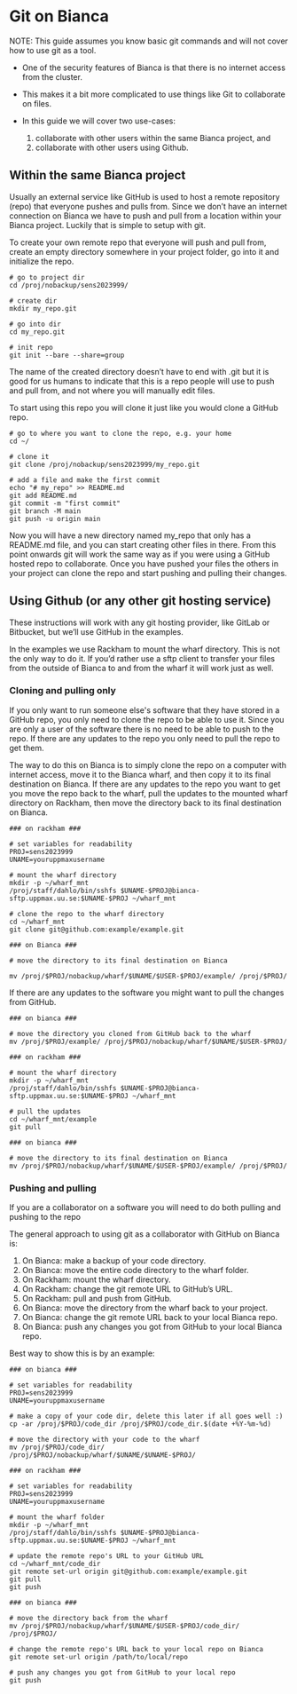 # Git on Bianca

NOTE: This guide assumes you know basic git commands and will not cover how to use git as a tool.

- One of the security features of Bianca is that there is no internet access from the cluster.
- This makes it a bit more complicated to use things like Git to collaborate on files.
- In this guide we will cover two use-cases:

    1. collaborate with other users within the same Bianca project, and
    1. collaborate with other users using Github.

## Within the same Bianca project

Usually an external service like GitHub is used to host a remote repository (repo) that everyone pushes and pulls from. Since we don’t have an internet connection on Bianca we have to push and pull from a location within your Bianca project. Luckily that is simple to setup with git.

To create your own remote repo that everyone will push and pull from, create an empty directory somewhere in your project folder, go into it and initialize the repo.

```console
# go to project dir
cd /proj/nobackup/sens2023999/

# create dir
mkdir my_repo.git

# go into dir
cd my_repo.git

# init repo
git init --bare --share=group
```

The name of the created directory doesn’t have to end with .git but it is good for us humans to indicate that this is a repo people will use to push and pull from, and not where you will manually edit files.

To start using this repo you will clone it just like you would clone a GitHub repo.

```console
# go to where you want to clone the repo, e.g. your home
cd ~/

# clone it
git clone /proj/nobackup/sens2023999/my_repo.git

# add a file and make the first commit
echo "# my_repo" >> README.md
git add README.md
git commit -m "first commit"
git branch -M main
git push -u origin main
```

Now you will have a new directory named my_repo that only has a README.md file, and you can start creating other files in there. From this point onwards git will work the same way as if you were using a GitHub hosted repo to collaborate. Once you have pushed your files the others in your project can clone the repo and start pushing and pulling their changes.

## Using Github (or any other git hosting service)

These instructions will work with any git hosting provider, like GitLab or Bitbucket, but we’ll use GitHub in the examples.

In the examples we use Rackham to mount the wharf directory. This is not the only way to do it. If you’d rather use a sftp client to transfer your files from the outside of Bianca to and from the wharf it will work just as well.

### Cloning and pulling only

If you only want to run someone else's software that they have stored in a GitHub repo, you only need to clone the repo to be able to use it. Since you are only a user of the software there is no need to be able to push to the repo. If there are any updates to the repo you only need to pull the repo to get them.

The way to do this on Bianca is to simply clone the repo on a computer with internet access, move it to the Bianca wharf, and then copy it to its final destination on Bianca. If there are any updates to the repo you want to get you move the repo back to the wharf, pull the updates to the mounted wharf directory on Rackham, then move the directory back to its final destination on Bianca.

```console
### on rackham ###

# set variables for readability
PROJ=sens2023999
UNAME=youruppmaxusername

# mount the wharf directory
mkdir -p ~/wharf_mnt
/proj/staff/dahlo/bin/sshfs $UNAME-$PROJ@bianca-sftp.uppmax.uu.se:$UNAME-$PROJ ~/wharf_mnt

# clone the repo to the wharf directory
cd ~/wharf_mnt
git clone git@github.com:example/example.git

### on Bianca ###

# move the directory to its final destination on Bianca

mv /proj/$PROJ/nobackup/wharf/$UNAME/$USER-$PROJ/example/ /proj/$PROJ/
```

If there are any updates to the software you might want to pull the changes from GitHub.

```console
### on bianca ###

# move the directory you cloned from GitHub back to the wharf
mv /proj/$PROJ/example/ /proj/$PROJ/nobackup/wharf/$UNAME/$USER-$PROJ/

### on rackham ###

# mount the wharf directory
mkdir -p ~/wharf_mnt
/proj/staff/dahlo/bin/sshfs $UNAME-$PROJ@bianca-sftp.uppmax.uu.se:$UNAME-$PROJ ~/wharf_mnt

# pull the updates
cd ~/wharf_mnt/example
git pull

### on bianca ###

# move the directory to its final destination on Bianca
mv /proj/$PROJ/nobackup/wharf/$UNAME/$USER-$PROJ/example/ /proj/$PROJ/
```

### Pushing and pulling

If you are a collaborator on a software you will need to do both pulling and pushing to the repo

The general approach to using git as a collaborator with GitHub on Bianca is:

1. On Bianca: make a backup of your code directory.
1. On Bianca: move the entire code directory to the wharf folder.
1. On Rackham: mount the wharf directory.
1. On Rackham: change the git remote URL to GitHub’s URL.
1. On Rackham: pull and push from GitHub.
1. On Bianca: move the directory from the wharf back to your project.
1. On Bianca: change the git remote URL back to your local Bianca repo.
1. On Bianca: push any changes you got from GitHub to your local Bianca repo.

Best way to show this is by an example:

```console
### on bianca ###

# set variables for readability
PROJ=sens2023999
UNAME=youruppmaxusername

# make a copy of your code dir, delete this later if all goes well :)
cp -ar /proj/$PROJ/code_dir /proj/$PROJ/code_dir.$(date +%Y-%m-%d)

# move the directory with your code to the wharf
mv /proj/$PROJ/code_dir/ /proj/$PROJ/nobackup/wharf/$UNAME/$UNAME-$PROJ/

### on rackham ###

# set variables for readability
PROJ=sens2023999
UNAME=youruppmaxusername

# mount the wharf folder
mkdir -p ~/wharf_mnt
/proj/staff/dahlo/bin/sshfs $UNAME-$PROJ@bianca-sftp.uppmax.uu.se:$UNAME-$PROJ ~/wharf_mnt

# update the remote repo's URL to your GitHub URL
cd ~/wharf_mnt/code_dir
git remote set-url origin git@github.com:example/example.git
git pull
git push

### on bianca ###

# move the directory back from the wharf
mv /proj/$PROJ/nobackup/wharf/$UNAME/$USER-$PROJ/code_dir/ /proj/$PROJ/

# change the remote repo's URL back to your local repo on Bianca
git remote set-url origin /path/to/local/repo

# push any changes you got from GitHub to your local repo
git push

```
